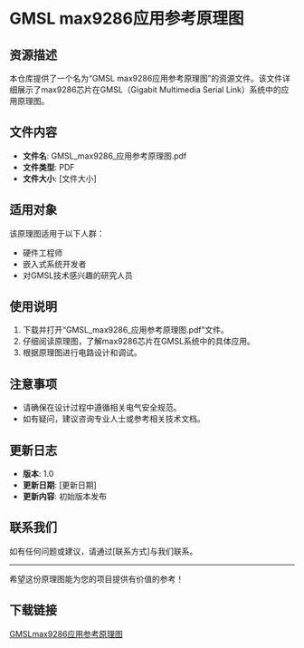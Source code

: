 # GMSL max9286应用参考原理图

## 资源描述

本仓库提供了一个名为“GMSL max9286应用参考原理图”的资源文件。该文件详细展示了max9286芯片在GMSL（Gigabit Multimedia Serial Link）系统中的应用原理图。

## 文件内容

- **文件名**: GMSL_max9286_应用参考原理图.pdf
- **文件类型**: PDF
- **文件大小**: [文件大小]

## 适用对象

该原理图适用于以下人群：

- 硬件工程师
- 嵌入式系统开发者
- 对GMSL技术感兴趣的研究人员

## 使用说明

1. 下载并打开“GMSL_max9286_应用参考原理图.pdf”文件。
2. 仔细阅读原理图，了解max9286芯片在GMSL系统中的具体应用。
3. 根据原理图进行电路设计和调试。

## 注意事项

- 请确保在设计过程中遵循相关电气安全规范。
- 如有疑问，建议咨询专业人士或参考相关技术文档。

## 更新日志

- **版本**: 1.0
- **更新日期**: [更新日期]
- **更新内容**: 初始版本发布

## 联系我们

如有任何问题或建议，请通过[联系方式]与我们联系。

---

希望这份原理图能为您的项目提供有价值的参考！

## 下载链接

[GMSLmax9286应用参考原理图](https://pan.quark.cn/s/bbabb27f55e3)